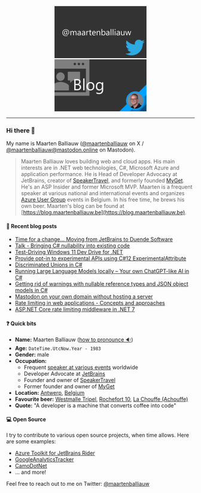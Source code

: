 <div style="width:100%; text-align:center;">
    <a href="https://twitter.com/maartenballiauw" style="display: inline-block; margin: auto;">
      <img src="https://raw.githubusercontent.com/maartenba/maartenba/master/images/template/twitter.png" alt="Twitter @maartenballiauw" width="49%" />
    </a>
    <a href="https://blog.maartenballiauw.be/" style="display: inline-block; margin: auto;">
      <img src="https://raw.githubusercontent.com/maartenba/maartenba/master/images/template/blog.png" alt="Blog" width="49%" />
    </a>
</div>

<hr/>

### Hi there 👋

My name is Maarten Balliauw ([@maartenballiauw](https://twitter.com/maartenballiauw/) on X / [@maartenballiauw@mastodon.online](https://mastodon.online/@maartenballiauw) on Mastodon).

> Maarten Balliauw loves building web and cloud apps. His main interests are in .NET web technologies, C#, Microsoft Azure and application performance. He is Head of Developer Advocacy at JetBrains, creator of [SpeakerTravel](https://www.speaker.travel/), and formerly founded [MyGet](https://www.myget.org/). He's an ASP Insider and former Microsoft MVP. Maarten is a frequent speaker at various national and international events and organizes [Azure User Group](https://www.azug.be) events in Belgium. In his free time, he brews his own beer. Maarten's blog can be found at [https://blog.maartenballiauw.be](https://blog.maartenballiauw.be).

#### 📙 Recent blog posts
<!--START_SECTION:feed-->
* [Time for a change… Moving from JetBrains to Duende Software](https:&#x2F;&#x2F;blog.maartenballiauw.be&#x2F;post&#x2F;2024&#x2F;11&#x2F;21&#x2F;time-for-change-jetbrains-duende-software.html)
* [Talk - Bringing C# nullability into existing code](https:&#x2F;&#x2F;blog.maartenballiauw.be&#x2F;talk&#x2F;2024&#x2F;01&#x2F;21&#x2F;bringing-csharp-nullability-into-existing-code.html)
* [Test-Driving Windows 11 Dev Drive for .NET](https:&#x2F;&#x2F;blog.maartenballiauw.be&#x2F;post&#x2F;2023&#x2F;11&#x2F;22&#x2F;test-driving-windows-11-dev-drive-for-dotnet.html)
* [Provide opt-in to experimental APIs using C#12 ExperimentalAttribute](https:&#x2F;&#x2F;blog.maartenballiauw.be&#x2F;post&#x2F;2023&#x2F;11&#x2F;08&#x2F;opt-in-to-experimental-apis-using-csharp-12-experimentalattribute.html)
* [Discriminated Unions in C#](https:&#x2F;&#x2F;blog.maartenballiauw.be&#x2F;post&#x2F;2023&#x2F;09&#x2F;18&#x2F;discriminated-unions-in-csharp.html)
* [Running Large Language Models locally – Your own ChatGPT-like AI in C#](https:&#x2F;&#x2F;blog.maartenballiauw.be&#x2F;post&#x2F;2023&#x2F;06&#x2F;15&#x2F;running-large-language-models-locally-your-own-chatgpt-like-ai-in-csharp.html)
* [Getting rid of warnings with nullable reference types and JSON object models in C#](https:&#x2F;&#x2F;blog.maartenballiauw.be&#x2F;post&#x2F;2023&#x2F;01&#x2F;12&#x2F;getting-rid-of-warnings-with-nullable-reference-types-and-json-object-models-in-csharp.html)
* [Mastodon on your own domain without hosting a server](https:&#x2F;&#x2F;blog.maartenballiauw.be&#x2F;post&#x2F;2022&#x2F;11&#x2F;05&#x2F;mastodon-own-donain-without-hosting-server.html)
* [Rate limiting in web applications - Concepts and approaches](https:&#x2F;&#x2F;blog.maartenballiauw.be&#x2F;post&#x2F;2022&#x2F;10&#x2F;03&#x2F;rate-limiting-web-applications-concepts-approaches.html)
* [ASP.NET Core rate limiting middleware in .NET 7](https:&#x2F;&#x2F;blog.maartenballiauw.be&#x2F;post&#x2F;2022&#x2F;09&#x2F;26&#x2F;aspnet-core-rate-limiting-middleware.html)
<!--END_SECTION:feed-->

#### ❓ Quick bits

* **Name:** Maarten Balliauw ([how to pronounce 🔉](https://github.com/maartenba/maartenba/raw/master/maarten-balliauw-name.mp3))
* **Age:** `DateTime.UtcNow.Year - 1983`
* **Gender:** male
* **Occupation:**
	* Frequent [speaker at various events](https://blog.maartenballiauw.be/talks-presentations.html) worldwide
	* Developer Advocate at [JetBrains](https://www.jetbrains.com/)
	* Founder and owner of [SpeakerTravel](https://www.speaker.travel/)
	* Former founder and owner of [MyGet](https://www.myget.org/)
* **Location:** [Antwerp](https://en.wikipedia.org/wiki/Antwerp/), [Belgium](https://en.wikipedia.org/wiki/Belgium)
* **Favourite beer:** [Westmalle Tripel](https://www.trappistwestmalle.be/en/page/tripel.aspx), [Rochefort 10](https://en.wikipedia.org/wiki/Brasserie_de_Rochefort), [La Chouffe (Achouffe)](https://en.wikipedia.org/wiki/Brasserie_d%27Achouffe)
* **Quote:** "A developer is a machine that converts coffee into code"

#### 💻 Open Source

I try to contribute to various open source projects, when time allows. Here are some examples:

* [Azure Toolkit for JetBrains Rider](https://github.com/JetBrains/azure-tools-for-intellij)
* [GoogleAnalyticsTracker](https://github.com/maartenba/GoogleAnalyticsTracker)
* [CamoDotNet](https://github.com/maartenba/CamoDotNet)
* ... and more!

Feel free to reach out to me on Twitter: [@maartenballiauw](https://twitter.com/maartenballiauw/)

